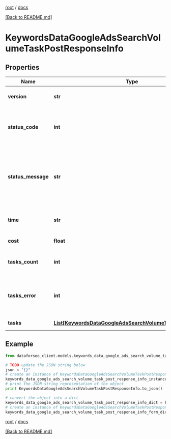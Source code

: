 [root](./../ "root") / [docs](./ "docs")

[[Back to README.md]](./../README.md "[Back to README.md]")

# KeywordsDataGoogleAdsSearchVolumeTaskPostResponseInfo

## Properties

Name | Type | Description | Notes
------------ | ------------- | ------------- | -------------
**version** | **str** | the current version of the API | [optional]
**status_code** | **int** | general status code you can find the full list of the response codes here | [optional]
**status_message** | **str** | general informational message you can find the full list of general informational messages here | [optional]
**time** | **str** | total execution time, seconds | [optional]
**cost** | **float** | total tasks cost, USD | [optional]
**tasks_count** | **int** | the number of tasks in the tasks array | [optional]
**tasks_error** | **int** | the number of tasks in the tasks array returned with an error | [optional]
**tasks** | [**List[KeywordsDataGoogleAdsSearchVolumeTaskPostTaskInfo]**](KeywordsDataGoogleAdsSearchVolumeTaskPostTaskInfo.md) | array of tasks | [optional]

## Example

```python
from dataforseo_client.models.keywords_data_google_ads_search_volume_task_post_response_info import KeywordsDataGoogleAdsSearchVolumeTaskPostResponseInfo

# TODO update the JSON string below
json = "{}"
# create an instance of KeywordsDataGoogleAdsSearchVolumeTaskPostResponseInfo from a JSON string
keywords_data_google_ads_search_volume_task_post_response_info_instance = KeywordsDataGoogleAdsSearchVolumeTaskPostResponseInfo.from_json(json)
# print the JSON string representation of the object
print KeywordsDataGoogleAdsSearchVolumeTaskPostResponseInfo.to_json()

# convert the object into a dict
keywords_data_google_ads_search_volume_task_post_response_info_dict = keywords_data_google_ads_search_volume_task_post_response_info_instance.to_dict()
# create an instance of KeywordsDataGoogleAdsSearchVolumeTaskPostResponseInfo from a dict
keywords_data_google_ads_search_volume_task_post_response_info_form_dict = keywords_data_google_ads_search_volume_task_post_response_info.from_dict(keywords_data_google_ads_search_volume_task_post_response_info_dict)
```

  

[root](./../ "root") / [docs](./ "docs")

[[Back to README.md]](./../README.md "[Back to README.md]")